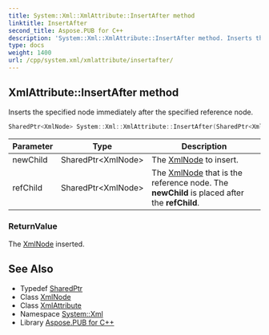 ```yaml
---
title: System::Xml::XmlAttribute::InsertAfter method
linktitle: InsertAfter
second_title: Aspose.PUB for C++
description: 'System::Xml::XmlAttribute::InsertAfter method. Inserts the specified node immediately after the specified reference node in C++.'
type: docs
weight: 1400
url: /cpp/system.xml/xmlattribute/insertafter/
---
```

## XmlAttribute::InsertAfter method


Inserts the specified node immediately after the specified reference node.

```cpp
SharedPtr<XmlNode> System::Xml::XmlAttribute::InsertAfter(SharedPtr<XmlNode> newChild, SharedPtr<XmlNode> refChild) override
```


| Parameter | Type | Description |
| --- | --- | --- |
| newChild | SharedPtr\<XmlNode\> | The [XmlNode](../../xmlnode/) to insert. |
| refChild | SharedPtr\<XmlNode\> | The [XmlNode](../../xmlnode/) that is the reference node. The **newChild** is placed after the **refChild**. |

### ReturnValue

The [XmlNode](../../xmlnode/) inserted.

## See Also

* Typedef [SharedPtr](../../../system/sharedptr/)
* Class [XmlNode](../../xmlnode/)
* Class [XmlAttribute](../)
* Namespace [System::Xml](../../)
* Library [Aspose.PUB for C++](../../../)
